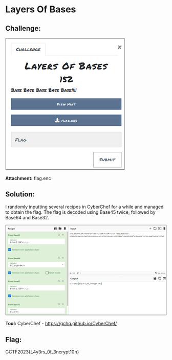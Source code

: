 # Layers Of Bases

## Challenge: 

![desc](desc.png)

**Attachment:** flag.enc

## Solution: 

I randomly inputting several recipes in CyberChef for a while and managed to obtain the flag. 
The flag is decoded using Base45 twice, followed by Base64 and Base32. 

![bases](bases.png)

**Tool:** CyberChef - https://gchq.github.io/CyberChef/  

## Flag:
GCTF2023{L4y3rs_0f_3ncrypt10n} 
